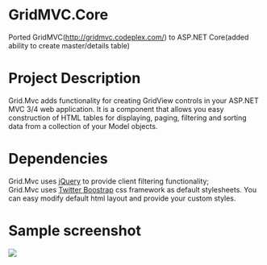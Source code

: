 # GridMVC.Core
Ported GridMVC(http://gridmvc.codeplex.com/) to ASP.NET Core(added ability to create master/details table)

# Project Description

Grid.Mvc adds functionality for creating GridView controls in your ASP.NET MVC 3/4 web application.
It is a component that allows you easy construction of HTML tables for displaying, paging, filtering and sorting data from a collection of your Model objects.

# Dependencies

Grid.Mvc uses <a href="http://jquery.com">jQuery</a> to provide client filtering functionality;<br/>
Grid.Mvc uses <a href="http://getbootstrap.com/">Twitter Boostrap</a> css framework as default stylesheets. You can easy modify default html layout and provide your custom styles.

# Sample screenshot
<img src="../images/grid.mvc3.png?raw=true"/>
